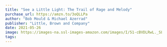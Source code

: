 ```yaml
---
title: "See a Little Light: The Trail of Rage and Melody"
purchase_url: https://amzn.to/3oQLLPa
author: "Bob Mould & Michael Azerrad"
publisher: "Little, Brown and Company"
date: 2021-05-26
image: https://images-na.ssl-images-amazon.com/images/I/51-cBVDLRwL._SL75_.jpg
tags:
---
```


